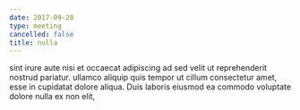 ```yaml
---
date: 2017-09-28
type: meeting
cancelled: false
title: nulla
---
```

sint irure aute nisi et occaecat adipiscing ad sed velit ut reprehenderit nostrud pariatur. ullamco aliquip quis tempor ut cillum consectetur amet, esse in cupidatat dolore aliqua. Duis laboris eiusmod ea commodo voluptate dolore nulla ex non elit,